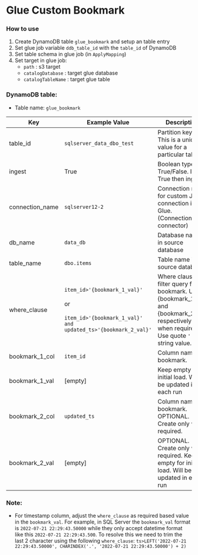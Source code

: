 # Glue Custom Bookmark

### How to use

1. Create DynamoDB table `glue_bookmark` and setup an table entry
2. Set glue job variable  `ddb_table_id` with the `table_id` of DynamoDB
3. Set table schema in glue job (in `ApplyMapping`)
4. Set target in glue job:
    - `path` : s3 target
    - `catalogDatabase` : target glue database
    - `catalogTableName` : target glue table

### DynamoDB table:
- Table name: `glue_bookmark`

| Key | Example Value | Description |
| --- | --- | --- |
| table_id | `sqlserver_data_dbo_test` | Partition key. This is a unique value for a particular table |
| ingest | True | Boolean type. True/False. If True then ingest |
| connection_name | `sqlserver12-2` | Connection name for custom JDBC connection in Glue. (Connection, not connector) |
| db_name | `data_db` | Database name in source database |
| table_name | `dbo.items` | Table name in source database |
| where_clause | `item_id>'{bookmark_1_val}'`<br><br>or<br><br>`item_id>'{bookmark_1_val}' and updated_ts>'{bookmark_2_val}'` | Where clause as filter query for bookmark. Use {bookmark\_1\_val} and {bookmark\_2\_val} respectively when required. Use quote `'` for string value. |
| bookmark\_1\_col | `item_id` | Column name for bookmark. |
| bookmark\_1\_val | \[empty\] | Keep empty for initial load. Will be updated in each run |
| bookmark\_2\_col | `updated_ts` | Column name for bookmark.<br>OPTIONAL. Create only when required. |
| bookmark\_2\_val | \[empty\] | OPTIONAL. Create only when required. Keep empty for initial load. Will be updated in each run |


### Note:

- For timestamp column, adjust the `where_clause` as required based value in the `bookmark_val`. For example, in SQL Server the `bookmark_val` format is `2022-07-21 22:29:43.50000` while they only accept datetime format like this `2022-07-21 22:29:43.500`. To resolve this we need to trim the last 2 character using the following `where_clause`: `ts>LEFT('2022-07-21 22:29:43.50000', CHARINDEX('.', '2022-07-21 22:29:43.50000') + 2)`

